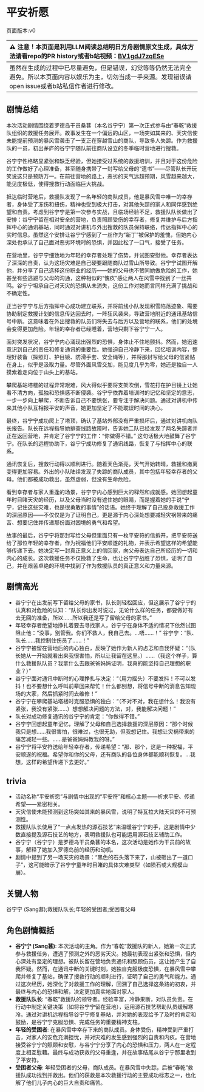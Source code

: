 # 平安祈愿
页面版本:v0
 

| :warning: 注意！本页面是利用LLM阅读总结明日方舟剧情原文生成，具体方法请看repo的PR history或者b站视频：[BV1gdJ7zqESe](https://www.bilibili.com/video/BV1gdJ7zqESe/)         |
|:----------------------------|
| 虽然在生成的过程中已尽量避免，但是错误，幻觉等等仍然无法完全避免。所以本页面内容以娱乐为主，切勿当成一手来源。发现错误请open issue或者b站私信作者进行修改。|



## 剧情总结
本次活动剧情围绕着罗德岛干员桑葚（本名谷宁宁）第一次正式参与由“春乾”救援队组织的救援任务展开。故事发生在一个偏远的山区，一场突如其来的、天灾信使未能提前预测的暴风雪袭击了一支正在穿越雪山的商队，导致多人失踪。作为救援队的一员，初出茅庐的谷宁宁随队前往商队设立的冬季临时营地进行搜救。

谷宁宁性格略显紧张和缺乏经验，但她接受过系统的救援培训，并且对于这份危险的工作做好了心理准备，甚至随身携带了一封写给父母的“遗书”——尽管队长开玩笑说这只是预防万一。在前往营地的路上，恶劣的天气远超预期，风雪越来越大，能见度极低，使得搜救行动面临巨大挑战。

抵达临时营地后，救援队发现了一名年轻的商队成员，他是暴风雪中唯一的幸存者，身体受了冻伤和扭伤，精神也受到极大打击，对其他失踪的家人和同伴感到绝望和自责。考虑到谷宁宁是第一次参与实战，且临场经验不足，救援队队长做出了安排：谷宁宁留在相对安全的营地，负责照顾受伤的幸存者，修复并维护与后方指挥中心的通讯基站，同时通过对讲机与外出搜救的队员保持联络，传达指挥中心的实时信息。虽然这个安排让谷宁宁感到了一丝作为“新丁”被保护的羞愧，但她内心深处也承认了自己面对恶劣环境时的恐惧，并因此松了一口气，接受了任务。

在营地里，谷宁宁细致地为年轻的幸存者处理了伤势，并试图安慰他。幸存者表达了深深的自责，认为这场灾难是自己硬要跟随商队过雪山所导致。谷宁宁试图开解他，并分享了自己选择这份职业的经历——她的父母也不赞同她做危险的工作，她甚至有些逃避与父母的沟通，这种相似的“愧疚”感让两人在风雪中找到了一丝共鸣。谷宁宁坦承自己对天灾的恐惧从未消失，这份工作对她而言同样充满了挑战和不确定性。

正当谷宁宁与后方指挥中心成功建立联系，并将前线小队发现积雪陷落迹象、需要协助制定救援计划的信息传达回去时，一阵狂风袭来，导致营地附近的通讯基站信号中断。这意味着在外出搜救的队员们将失去与后方以及营地的联系，他们的处境会变得更加危险。年轻的幸存者已经睡着，营地只剩下谷宁宁一人。

面对突发状况，谷宁宁内心涌现出强烈的恐惧，身体止不住地颤抖。然而，她迅速意识到自己的责任和修复通讯的重要性。她强迫自己冷静下来，回忆培训内容，整理好装备（探照灯、护目镜、防滑手套、安全绳等），并将那封写给父母的信紧贴在身上，似乎是汲取力量。尽管外面风雪交加，能见度几乎为零，她还是独自一人摸索着走向位于山头上的基站。

攀爬基站塔楼的过程异常艰难，风大得似乎要将支架吹倒，雪花打在护目镜上让她看不清方向，孤独和恐惧感不断侵袭。谷宁宁依靠着培训时的记忆和坚定的意志，一步一步向上攀爬，不断告诉自己不要慌张，要专注于解决问题。通过对讲机中传来其他小队互相报平安的声音，她更加坚定了不能耽误时间的决心。

最终，谷宁宁成功爬上了塔顶，确认了基站外部没有严重损坏后，通过对讲机向队长报告。队长在远程指导她排查线路故障时，告诉她二队已经发现了两名失踪者并正在返回营地，并肯定了谷宁宁的工作：“你做得不错。” 这句话极大地鼓舞了谷宁宁。在队长的远程协助下，谷宁宁成功修复了通讯线路，恢复了与指挥中心的联系。

通讯恢复后，搜救行动得以顺利进行。随着天色渐亮，天气开始转晴，救援和撤离变得更加容易。外出的小队陆续发现了失踪的商队成员，其中包括年轻幸存者的父母。他们都被成功救出，虽然虚弱，但没有生命危险。

看到幸存者与家人重逢的场景，谷宁宁内心感到巨大的释然和成就感。她回想起童年时目睹天灾的经历，以及父母当时没有遮住她的眼睛，而是握着她的手说“宁宁，记住这些灾难，也是很勇敢的事情”的话语。她终于理解了自己投身救援工作的深层原因——不仅仅是为了证明自己，更是源于内心深处想要减轻灾祸带来的痛苦、想要记住并传递那份面对困境的勇气和希望。

故事的最后，谷宁宁将那封写给父母但里面只有一枚平安符的信拆开，把平安符送给了那位年轻的幸存者，作为祝福他们平安顺遂的礼物，并表示希望这样的希望能够传递下去。她决定写一封真正意义上的信回家，向父母表达自己所经历的一切和内心的成长。这次救援任务不仅挽救了生命，也让谷宁宁战胜了恐惧，证明了自己，并在艰苦卓绝的环境中找到了作为救援队员的真正意义和力量来源。
## 剧情高光
*   谷宁宁在出发前写下留给父母的家书，队长则轻松回应，但这展示了谷宁宁的认真和对危险的认知：“队长你出发时说过，无论什么样的任务，都要做好有去无回的准备，所以......所以我还是写了留给父母的家书。”
*   年轻幸存者绝望地挣扎着要去寻找家人，谷宁宁在身体不适的情况下依然试图阻止他：“没事，别管我。你们不救人，我自己去。...唔......！” 谷宁宁：“队、队长......我控制住伤员了......！”
*   谷宁宁被留在营地后的内心独白，反映了她作为新人的忐忑和自我怀疑：“（队长她从一开始就看出来我很害怕，所以让我留在这里。）......（我这个样子，算什么救援队队员？我拿什么去跟爸爸妈妈证明，我真的能坚持自己理想的职业？）”
*   谷宁宁面对通讯中断时的心理挣扎与决定：“（用力摇头）不要发抖！不可以发抖！也不要想什么呼叫前辈回来帮忙！什么都别想，将信号中断的消息告知现场的大家，然后抓紧时间去维修！”
*   谷宁宁在攀爬基站塔楼时克服恐惧的独白：“（不对不对，我在想什么！我没有紧张，我没有紧张......）想想解决问题的方法，对，我能解决问题！”
*   队长对成功修复通讯的谷宁宁的肯定：“你做得不错。”
*   谷宁宁回想起童年记忆，理解了父母和自己选择救援的深层原因：“那个时候我只是想......我很害怕，很难过，也很无助，但我想记住。我想让灾祸带来的痛苦减轻一些。......是爸爸妈妈教我的呀。”
*   谷宁宁将平安符送给年轻幸存者，传递希望：“那、那个，这是一种祝福，平安顺遂的祝福。希望你和你的父母，还有商队的各位身体都能顺利恢复。...我想，这样的希望传递下去更好。”
## trivia
*   活动名称“平安祈愿”与剧情中出现的“平安符”和核心主题——祈求平安、传递希望——紧密相关。
*   天灾信使未能预测到这场突如其来的暴风雪，说明了特瓦拉大陆天灾的不可预测性。
*   救援队队长使用了“一点点发热的源石技艺”来温暖谷宁宁的手，这是剧情中少数直接提及源石技艺的地方，表明救援队也可能运用源石技艺辅助工作。
*   谷宁宁（谷宁宁）是罗德岛干员桑葚的本名，这次活动是她作为干员前的故事，解释了她加入罗德岛前的经历和动机。
*   剧情中提到了另一场天灾的场景：“黑色的石头落下来了，山被砸出了一道口子”，这可能暗示了谷宁宁童年时目睹的具体灾难类型（如陨石或大规模山崩）。
## 关键人物
谷宁宁 (Sang葚);救援队队长;年轻的受困者;受困者父母
## 角色剧情概括
-   **谷宁宁 (Sang葚)**: 本次活动的主角。作为“春乾”救援队的新人，她第一次正式参与救援任务，遭遇了预测之外的恶劣天灾。她最初表现出紧张和恐惧，但内心深处有坚定的理想。被队长留在营地负责通讯和照顾伤员，这让她产生了自我怀疑。然而，在通讯中断的关键时刻，她独自克服极度恐惧，在暴风雪中攀爬并修复了基站，确保了搜救行动的顺利进行，证明了自己的勇气和能力。通过这次经历，她深化了对救援工作的理解，回溯了自己选择这条路的初衷，并最终与内心的恐惧和解，决定更加真实地面对家人。
-   **救援队队长**: “春乾”救援队的领导者。经验丰富，冷静果断，对队员负责。在行动中制定关键决策（如将谷宁宁留在营地），运用源石技艺帮助队员缓解寒冷。通过对讲机远程指导谷宁宁修复基站，并对她的表现给予了及时的肯定和鼓励，是谷宁宁克服恐惧、完成任务的重要精神支柱。
-   **年轻的受困者**: 在暴风雪中幸存下来的商队成员。身体受伤，精神受到严重打击，对家人的安危充满担忧，并对灾难的发生感到强烈的自责和内疚。在营地接受谷宁宁的照顾和安慰，与谷宁宁分享了内心的恐惧和压力，两人在一定程度上相互慰藉。最终与成功获救的父母重逢，并在故事结尾从谷宁宁那里收到了平安符。
-   **受困者父母**: 年轻受困者的父母，商队成员。在暴风雪中失踪，后被“春乾”救援队成功找到并救出。他们的获救是本次救援行动的主要成功标志之一，也化解了他们儿子内心的巨大自责和痛苦。